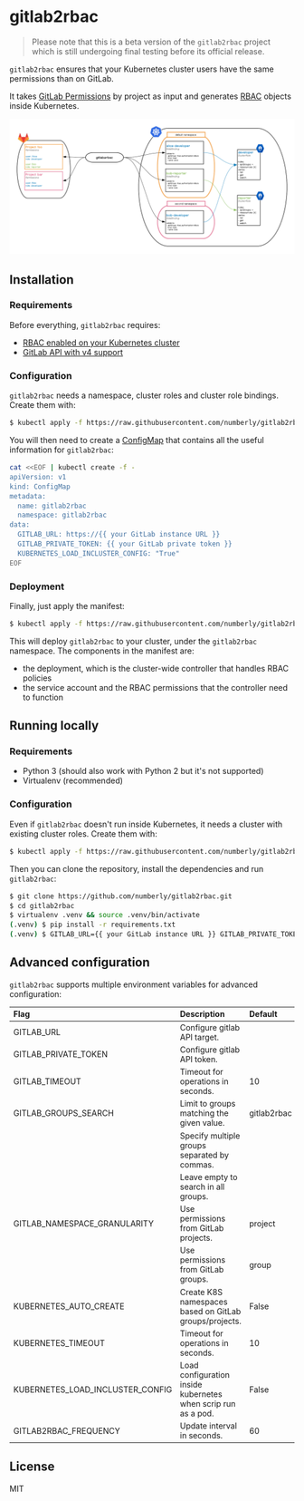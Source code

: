 # gitlab2rbac

> Please note that this is a beta version of the `gitlab2rbac` project which is still undergoing final testing before its official release.

`gitlab2rbac` ensures that your Kubernetes cluster users have the same permissions than on GitLab.

It takes [GitLab Permissions](https://docs.gitlab.com/ee/user/permissions.html) by project as input and generates [RBAC](https://kubernetes.io/docs/admin/authorization/rbac/) objects inside Kubernetes.

![graph](graph.png)

## Installation

### Requirements

Before everything, `gitlab2rbac` requires:

* [RBAC enabled on your Kubernetes cluster](https://kubernetes.io/docs/reference/access-authn-authz/rbac/)
* [GitLab API with v4 support](https://docs.gitlab.com/ee/api/v3_to_v4.html)


### Configuration

`gitlab2rbac` needs a namespace, cluster roles and cluster role bindings. Create them with:

```sh
$ kubectl apply -f https://raw.githubusercontent.com/numberly/gitlab2rbac/master/deploy/configuration.yaml
```

You will then need to create a [ConfigMap](https://kubernetes.io/docs/tasks/configure-pod-container/configure-pod-configmap/) that contains all the useful information for `gitlab2rbac`:

```sh
cat <<EOF | kubectl create -f -
apiVersion: v1
kind: ConfigMap
metadata:
  name: gitlab2rbac
  namespace: gitlab2rbac
data:
  GITLAB_URL: https://{{ your GitLab instance URL }}
  GITLAB_PRIVATE_TOKEN: {{ your GitLab private token }}
  KUBERNETES_LOAD_INCLUSTER_CONFIG: "True"
EOF
```


### Deployment

Finally, just apply the manifest:

```sh
$ kubectl apply -f https://raw.githubusercontent.com/numberly/gitlab2rbac/master/deploy/gitlab2rbac.yaml
```

This will deploy `gitlab2rbac` to your cluster, under the `gitlab2rbac` namespace. The components in the manifest are:

* the deployment, which is the cluster-wide controller that handles RBAC policies
* the service account and the RBAC permissions that the controller need to function


## Running locally

### Requirements

* Python 3 (should also work with Python 2 but it's not supported)
* Virtualenv (recommended)

### Configuration

Even if `gitlab2rbac` doesn't run inside Kubernetes, it needs a cluster with existing cluster roles. Create them with:

```sh
$ kubectl apply -f https://raw.githubusercontent.com/numberly/gitlab2rbac/master/deploy/configuration.yaml
```

Then you can clone the repository, install the dependencies and run `gitlab2rbac`:

```sh
$ git clone https://github.com/numberly/gitlab2rbac.git
$ cd gitlab2rbac
$ virtualenv .venv && source .venv/bin/activate
(.venv) $ pip install -r requirements.txt
(.venv) $ GITLAB_URL={{ your GitLab instance URL }} GITLAB_PRIVATE_TOKEN={{ your GitLab private token }} python gitlab2rbac.py
```


## Advanced configuration

`gitlab2rbac` supports multiple environment variables for advanced configuration:

| Flag                              | Description                                                   | Default    | 
|:----------------------------------|:--------------------------------------------------------------|:-----------|
|GITLAB_URL                         |Configure gitlab API target.                                   |            |
|GITLAB_PRIVATE_TOKEN               |Configure gitlab API token.                                    |            |
|GITLAB_TIMEOUT                     |Timeout for operations in seconds.                             |10          |
|GITLAB_GROUPS_SEARCH               |Limit to groups matching the given value.                      |gitlab2rbac |
|                                   |Specify multiple groups separated by commas.                   |            |
|                                   |Leave empty to search in all groups.                           |            |
|GITLAB_NAMESPACE_GRANULARITY       |Use permissions from GitLab projects.                          |project     |
|                                   |Use permissions from GitLab groups.                            |group       |
|KUBERNETES_AUTO_CREATE             |Create K8S namespaces based on GitLab groups/projects.         |False       |
|KUBERNETES_TIMEOUT                 |Timeout for operations in seconds.                             |10          |
|KUBERNETES_LOAD_INCLUSTER_CONFIG   |Load configuration inside kubernetes when scrip run as a pod.  |False       |
|GITLAB2RBAC_FREQUENCY              |Update interval in seconds.                                    |60          |


## License

MIT
